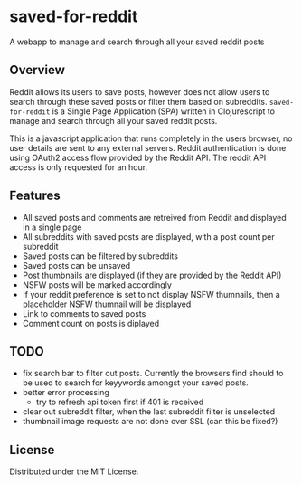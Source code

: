 # saved-for-reddit

A webapp to manage and search through all your saved reddit posts

## Overview

Reddit allows its users to save posts, however does not allow users to search through these saved posts or filter them based on subreddits.
```saved-for-reddit``` is a Single Page Application (SPA) written in Clojurescript to manage and search through all your saved reddit posts.

This is a javascript application that runs completely in the users browser, no user details are sent to any external servers. Reddit authentication is done using OAuth2 access flow provided by the Reddit API. The reddit API access is only requested for an hour.

## Features

* All saved posts and comments are retreived from Reddit and displayed in a single page
* All subreddits with saved posts are displayed, with a post count per subreddit
* Saved posts can be filtered by subreddits
* Saved posts can be unsaved
* Post thumbnails are displayed (if they are provided by the Reddit API)
* NSFW posts will be marked accordingly
* If your reddit preference is set to not display NSFW thumnails, then a placeholder NSFW thumnail will be displayed
* Link to comments to saved posts
* Comment count on posts is diplayed

## TODO

* fix search bar to filter out posts. Currently the browsers find should to be used to search for keyywords amongst your saved posts.
* better error processing
    * try to refresh api token first if 401 is received
* clear out subreddit filter, when the last subreddit filter is unselected
* thumbnail image requests are not done over SSL (can this be fixed?)

## License

Distributed under the MIT License.
